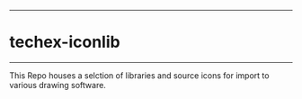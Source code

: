 **********************************************************************************************************************************
# techex-iconlib
**********************************************************************************************************************************

This Repo houses a selction of libraries and source icons for import to various drawing software. 
